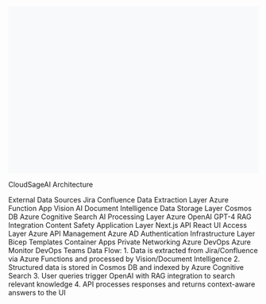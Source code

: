 <svg xmlns="http://www.w3.org/2000/svg" xmlns:xlink="http://www.w3.org/1999/xlink" viewBox="0 0 900 600">
  <!-- Background -->
  <rect width="900" height="600" fill="#f8f9fa"/>
  
  <!-- Title -->
  <text x="450" y="40" font-family="Arial" font-size="24" text-anchor="middle" font-weight="bold" fill="#212529">CloudSageAI Architecture</text>
  
  <!-- Data Sources Section -->
  <rect x="40" y="80" width="180" height="120" rx="10" ry="10" fill="#e9ecef" stroke="#adb5bd" stroke-width="2"/>
  <text x="130" y="110" font-family="Arial" font-size="16" text-anchor="middle" font-weight="bold" fill="#495057">External Data Sources</text>
  
  <rect x="60" y="125" width="140" height="25" rx="5" ry="5" fill="#fff" stroke="#6c757d" stroke-width="1"/>
  <text x="130" y="142" font-family="Arial" font-size="12" text-anchor="middle" fill="#495057">Jira</text>
  
  <rect x="60" y="155" width="140" height="25" rx="5" ry="5" fill="#fff" stroke="#6c757d" stroke-width="1"/>
  <text x="130" y="172" font-family="Arial" font-size="12" text-anchor="middle" fill="#495057">Confluence</text>
  
  <!-- Data Extraction Layer -->
  <rect x="250" y="80" width="160" height="160" rx="10" ry="10" fill="#daeafc" stroke="#4a7ebb" stroke-width="2"/>
  <text x="330" y="110" font-family="Arial" font-size="16" text-anchor="middle" font-weight="bold" fill="#0d6efd">Data Extraction Layer</text>
  
  <rect x="270" y="125" width="120" height="25" rx="5" ry="5" fill="#fff" stroke="#0d6efd" stroke-width="1"/>
  <text x="330" y="142" font-family="Arial" font-size="12" text-anchor="middle" fill="#0d6efd">Azure Function App</text>
  
  <rect x="270" y="155" width="120" height="25" rx="5" ry="5" fill="#fff" stroke="#0d6efd" stroke-width="1"/>
  <text x="330" y="172" font-family="Arial" font-size="12" text-anchor="middle" fill="#0d6efd">Vision AI</text>
  
  <rect x="270" y="185" width="120" height="25" rx="5" ry="5" fill="#fff" stroke="#0d6efd" stroke-width="1"/>
  <text x="330" y="202" font-family="Arial" font-size="12" text-anchor="middle" fill="#0d6efd">Document Intelligence</text>
  
  <!-- Data Storage Layer -->
  <rect x="250" y="260" width="320" height="80" rx="10" ry="10" fill="#e2f1e7" stroke="#52b788" stroke-width="2"/>
  <text x="410" y="290" font-family="Arial" font-size="16" text-anchor="middle" font-weight="bold" fill="#198754">Data Storage Layer</text>
  
  <rect x="270" y="305" width="120" height="25" rx="5" ry="5" fill="#fff" stroke="#198754" stroke-width="1"/>
  <text x="330" y="322" font-family="Arial" font-size="12" text-anchor="middle" fill="#198754">Cosmos DB</text>
  
  <rect x="430" y="305" width="120" height="25" rx="5" ry="5" fill="#fff" stroke="#198754" stroke-width="1"/>
  <text x="490" y="322" font-family="Arial" font-size="12" text-anchor="middle" fill="#198754">Azure Cognitive Search</text>
  
  <!-- Data Processing Layer -->
  <rect x="440" y="80" width="180" height="160" rx="10" ry="10" fill="#f8d7da" stroke="#dc3545" stroke-width="2"/>
  <text x="530" y="110" font-family="Arial" font-size="16" text-anchor="middle" font-weight="bold" fill="#dc3545">AI Processing Layer</text>
  
  <rect x="460" y="125" width="140" height="25" rx="5" ry="5" fill="#fff" stroke="#dc3545" stroke-width="1"/>
  <text x="530" y="142" font-family="Arial" font-size="12" text-anchor="middle" fill="#dc3545">Azure OpenAI GPT-4</text>
  
  <rect x="460" y="155" width="140" height="25" rx="5" ry="5" fill="#fff" stroke="#dc3545" stroke-width="1"/>
  <text x="530" y="172" font-family="Arial" font-size="12" text-anchor="middle" fill="#dc3545">RAG Integration</text>
  
  <rect x="460" y="185" width="140" height="25" rx="5" ry="5" fill="#fff" stroke="#dc3545" stroke-width="1"/>
  <text x="530" y="202" font-family="Arial" font-size="12" text-anchor="middle" fill="#dc3545">Content Safety</text>
  
  <!-- Application Layer -->
  <rect x="650" y="80" width="180" height="120" rx="10" ry="10" fill="#fff3cd" stroke="#ffc107" stroke-width="2"/>
  <text x="740" y="110" font-family="Arial" font-size="16" text-anchor="middle" font-weight="bold" fill="#fd7e14">Application Layer</text>
  
  <rect x="670" y="125" width="140" height="25" rx="5" ry="5" fill="#fff" stroke="#fd7e14" stroke-width="1"/>
  <text x="740" y="142" font-family="Arial" font-size="12" text-anchor="middle" fill="#fd7e14">Next.js API</text>
  
  <rect x="670" y="155" width="140" height="25" rx="5" ry="5" fill="#fff" stroke="#fd7e14" stroke-width="1"/>
  <text x="740" y="172" font-family="Arial" font-size="12" text-anchor="middle" fill="#fd7e14">React UI</text>
  
  <!-- User Access Layer -->
  <rect x="650" y="220" width="180" height="120" rx="10" ry="10" fill="#d3d3f9" stroke="#6f42c1" stroke-width="2"/>
  <text x="740" y="250" font-family="Arial" font-size="16" text-anchor="middle" font-weight="bold" fill="#6f42c1">Access Layer</text>
  
  <rect x="670" y="265" width="140" height="25" rx="5" ry="5" fill="#fff" stroke="#6f42c1" stroke-width="1"/>
  <text x="740" y="282" font-family="Arial" font-size="12" text-anchor="middle" fill="#6f42c1">Azure API Management</text>
  
  <rect x="670" y="295" width="140" height="25" rx="5" ry="5" fill="#fff" stroke="#6f42c1" stroke-width="1"/>
  <text x="740" y="312" font-family="Arial" font-size="12" text-anchor="middle" fill="#6f42c1">Azure AD Authentication</text>
  
  <!-- Infrastructure Layer -->
  <rect x="60" y="360" width="780" height="80" rx="10" ry="10" fill="#343a40" stroke="#212529" stroke-width="2"/>
  <text x="450" y="390" font-family="Arial" font-size="16" text-anchor="middle" font-weight="bold" fill="#fff">Infrastructure Layer</text>
  
  <rect x="120" y="405" width="120" height="25" rx="5" ry="5" fill="#fff" stroke="#6c757d" stroke-width="1"/>
  <text x="180" y="422" font-family="Arial" font-size="12" text-anchor="middle" fill="#212529">Bicep Templates</text>
  
  <rect x="260" y="405" width="120" height="25" rx="5" ry="5" fill="#fff" stroke="#6c757d" stroke-width="1"/>
  <text x="320" y="422" font-family="Arial" font-size="12" text-anchor="middle" fill="#212529">Container Apps</text>
  
  <rect x="400" y="405" width="120" height="25" rx="5" ry="5" fill="#fff" stroke="#6c757d" stroke-width="1"/>
  <text x="460" y="422" font-family="Arial" font-size="12" text-anchor="middle" fill="#212529">Private Networking</text>
  
  <rect x="540" y="405" width="120" height="25" rx="5" ry="5" fill="#fff" stroke="#6c757d" stroke-width="1"/>
  <text x="600" y="422" font-family="Arial" font-size="12" text-anchor="middle" fill="#212529">Azure DevOps</text>
  
  <rect x="680" y="405" width="120" height="25" rx="5" ry="5" fill="#fff" stroke="#6c757d" stroke-width="1"/>
  <text x="740" y="422" font-family="Arial" font-size="12" text-anchor="middle" fill="#212529">Azure Monitor</text>
  
  <!-- User Group -->
  <rect x="650" y="460" width="180" height="80" rx="50" ry="50" fill="#e9ecef" stroke="#adb5bd" stroke-width="2"/>
  <text x="740" y="510" font-family="Arial" font-size="16" text-anchor="middle" font-weight="bold" fill="#495057">DevOps Teams</text>
  
  <!-- Connecting Lines -->
  <!-- Data Sources to Extraction -->
  <line x1="220" y1="140" x2="250" y2="140" stroke="#6c757d" stroke-width="2"/>
  <polygon points="245,135 255,140 245,145" fill="#6c757d"/>
  
  <!-- Extraction to Storage -->
  <line x1="330" y1="240" x2="330" y2="260" stroke="#4a7ebb" stroke-width="2"/>
  <polygon points="325,255 330,265 335,255" fill="#4a7ebb"/>
  
  <!-- Processing to Storage -->
  <line x1="490" y1="240" x2="490" y2="260" stroke="#dc3545" stroke-width="2"/>
  <polygon points="485,255 490,265 495,255" fill="#dc3545"/>
  
  <!-- Storage to Processing -->
  <line x1="410" y1="260" x2="410" y2="160" stroke="#198754" stroke-width="2"/>
  <polygon points="405,165 410,155 415,165" fill="#198754"/>
  
  <!-- Processing to Application -->
  <line x1="620" y1="140" x2="650" y2="140" stroke="#dc3545" stroke-width="2"/>
  <polygon points="645,135 655,140 645,145" fill="#dc3545"/>
  
  <!-- Application to Access -->
  <line x1="740" y1="200" x2="740" y2="220" stroke="#fd7e14" stroke-width="2"/>
  <polygon points="735,215 740,225 745,215" fill="#fd7e14"/>
  
  <!-- Access to Users -->
  <line x1="740" y1="340" x2="740" y2="460" stroke="#6f42c1" stroke-width="2"/>
  <polygon points="735,455 740,465 745,455" fill="#6f42c1"/>
  
  <!-- Infrastructure to All Layers -->
  <line x1="180" y1="360" x2="180" y2="200" stroke="#212529" stroke-width="2"/>
  <polygon points="175,205 180,195 185,205" fill="#212529"/>
  
  <line x1="320" y1="360" x2="320" y2="240" stroke="#212529" stroke-width="2"/>
  <polygon points="315,245 320,235 325,245" fill="#212529"/>
  
  <line x1="460" y1="360" x2="460" y2="260" stroke="#212529" stroke-width="2"/>
  <polygon points="455,265 460,255 465,265" fill="#212529"/>
  
  <line x1="600" y1="360" x2="600" y2="200" stroke="#212529" stroke-width="2"/>
  <polygon points="595,205 600,195 605,205" fill="#212529"/>
  
  <line x1="740" y1="360" x2="740" y2="340" stroke="#212529" stroke-width="2"/>
  <polygon points="735,345 740,335 745,345" fill="#212529"/>
  
  <!-- Data Flow Description -->
  <rect x="60" y="460" width="550" height="120" rx="10" ry="10" fill="#F8F9FA" stroke="#DEE2E6" stroke-width="2"/>
  <text x="70" y="485" font-family="Arial" font-size="16" font-weight="bold" fill="#212529">Data Flow:</text>
  <text x="70" y="515" font-family="Arial" font-size="12" fill="#495057">1. Data is extracted from Jira/Confluence via Azure Functions and processed by Vision/Document Intelligence</text>
  <text x="70" y="535" font-family="Arial" font-size="12" fill="#495057">2. Structured data is stored in Cosmos DB and indexed by Azure Cognitive Search</text>
  <text x="70" y="555" font-family="Arial" font-size="12" fill="#495057">3. User queries trigger OpenAI with RAG integration to search relevant knowledge</text>
  <text x="70" y="575" font-family="Arial" font-size="12" fill="#495057">4. API processes responses and returns context-aware answers to the UI</text>
</svg>